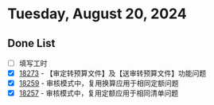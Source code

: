 # Tuesday, August 20, 2024

## Done List

- [ ] 填写工时
- [x] [18273](http://49.4.7.28:8081/task-view-18273.html) - 【审定转预算文件】及【送审转预算文件】功能问题
- [x] [18259](http://49.4.7.28:8081/task-view-18259.html) - 审核模式中，复用换算应用于相同定额问题
- [x] [18257](http://49.4.7.28:8081/task-view-18257.html) - 审核模式中，复用定额应用于相同清单问题
